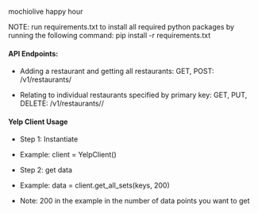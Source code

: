 mochiolive happy hour

NOTE: run requirements.txt to install all required python packages by running the following command:
        pip install -r requirements.txt

#### API Endpoints: 
- Adding a restaurant and getting all restaurants: 
GET, POST: <host url>/v1/restaurants/

- Relating to individual restaurants specified by primary key: 
GET, PUT, DELETE: <host url>/v1/restaurants/<primary key>/


#### Yelp Client Usage

- Step 1: Instantiate 
- Example: client = YelpClient()

- Step 2: get data
- Example: data = client.get_all_sets(keys, 200) 
- Note: 200 in the example in the number of data points you want to get

